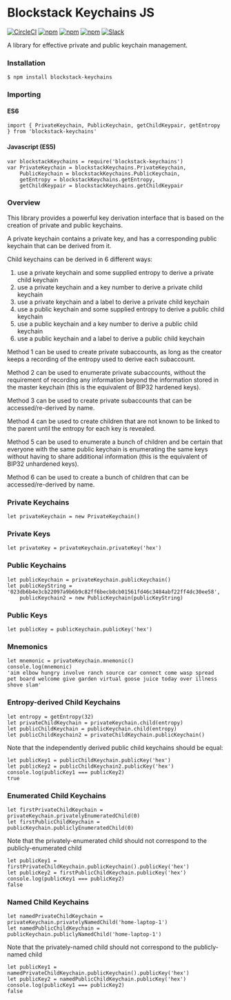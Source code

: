 # Blockstack Keychains JS

[![CircleCI](https://img.shields.io/circleci/project/blockstack/blockstack-keychains-js/master.svg)](https://circleci.com/gh/blockstack/blockstack-keychains-js/tree/master)
[![npm](https://img.shields.io/npm/l/blockstack-keychains.svg)](https://www.npmjs.com/package/blockstack-keychains)
[![npm](https://img.shields.io/npm/v/blockstack-keychains.svg)](https://www.npmjs.com/package/blockstack-keychains)
[![npm](https://img.shields.io/npm/dm/blockstack-keychains.svg)](https://www.npmjs.com/package/blockstack-keychains)
[![Slack](http://slack.blockstack.org/badge.svg)](http://slack.blockstack.org/)

A library for effective private and public keychain management.

### Installation

```
$ npm install blockstack-keychains
```

### Importing

#### ES6

```es6
import { PrivateKeychain, PublicKeychain, getChildKeypair, getEntropy } from 'blockstack-keychains'
```

#### Javascript (ES5)

```es6
var blockstackKeychains = require('blockstack-keychains')
var PrivateKeychain = blockstackKeychains.PrivateKeychain,
    PublicKeychain = blockstackKeychains.PublicKeychain,
    getEntropy = blockstackKeychains.getEntropy,
    getChildKeypair = blockstackKeychains.getChildKeypair
```

### Overview

This library provides a powerful key derivation interface that is based on the creation of private and public keychains.

A private keychain contains a private key, and has a corresponding public keychain that can be derived from it.

Child keychains can be derived in 6 different ways:

1. use a private keychain and some supplied entropy to derive a private child keychain
1. use a private keychain and a key number to derive a private child keychain
1. use a private keychain and a label to derive a private child keychain
1. use a public keychain and some supplied entropy to derive a public child keychain
1. use a public keychain and a key number to derive a public child keychain
1. use a public keychain and a label to derive a public child keychain

Method 1 can be used to create private subaccounts, as long as the creator keeps a recording of the entropy used to derive each subaccount.

Method 2 can be used to enumerate private subaccounts, without the requirement of recording any information beyond the information stored in the master keychain (this is the equivalent of BIP32 hardened keys).

Method 3 can be used to create private subaccounts that can be accessed/re-derived by name.

Method 4 can be used to create children that are not known to be linked to the parent until the entropy for each key is revealed.

Method 5 can be used to enumerate a bunch of children and be certain that everyone with the same public keychain is enumerating the same keys without having to share additional information (this is the equivalent of BIP32 unhardened keys).

Method 6 can be used to create a bunch of children that can be accessed/re-derived by name.

### Private Keychains

```es6
let privateKeychain = new PrivateKeychain()
```

### Private Keys

```es6
let privateKey = privateKeychain.privateKey('hex')
```

### Public Keychains

```es6
let publicKeychain = privateKeychain.publicKeychain()
let publicKeyString = '023db6b4e3cb22097a9b6b9c82ff6becb8cb01561fd46c3484abf22ff4dc30ee58',
    publicKeychain2 = new PublicKeychain(publicKeyString)
```

### Public Keys

```es6
let publicKey = publicKeychain.publicKey('hex')
```

### Mnemonics

```es6
let mnemonic = privateKeychain.mnemonic()
console.log(mnemonic)
'aim elbow hungry involve ranch source car connect come wasp spread pet board welcome give garden virtual goose juice today over illness shove slam'
```

### Entropy-derived Child Keychains

```es6
let entropy = getEntropy(32)
let privateChildKeychain = privateKeychain.child(entropy)
let publicChildKeychain = publicKeychain.child(entropy)
let publicChildKeychain2 = privateChildKeychain.publicKeychain()
```

Note that the independently derived public child keychains should be equal:

```es6
let publicKey1 = publicChildKeychain.publicKey('hex')
let publicKey2 = publicChildKeychain2.publicKey('hex')
console.log(publicKey1 === publicKey2)
true
```

### Enumerated Child Keychains

```es6
let firstPrivateChildKeychain = privateKeychain.privatelyEnumeratedChild(0)
let firstPublicChildKeychain = publicKeychain.publiclyEnumeratedChild(0)
```

Note that the privately-enumerated child should not correspond to the publicly-enumerated child

```es6
let publicKey1 = firstPrivateChildKeychain.publicKeychain().publicKey('hex')
let publicKey2 = firstPublicChildKeychain.publicKey('hex')
console.log(publicKey1 === publicKey2)
false
```

### Named Child Keychains

```es6
let namedPrivateChildKeychain = privateKeychain.privatelyNamedChild('home-laptop-1')
let namedPublicChildKeychain = publicKeychain.publiclyNamedChild('home-laptop-1')
```

Note that the privately-named child should not correspond to the publicly-named child

```es6
let publicKey1 = namedPrivateChildKeychain.publicKeychain().publicKey('hex')
let publicKey2 = namedPublicChildKeychain.publicKey('hex')
console.log(publicKey1 === publicKey2)
false
```
